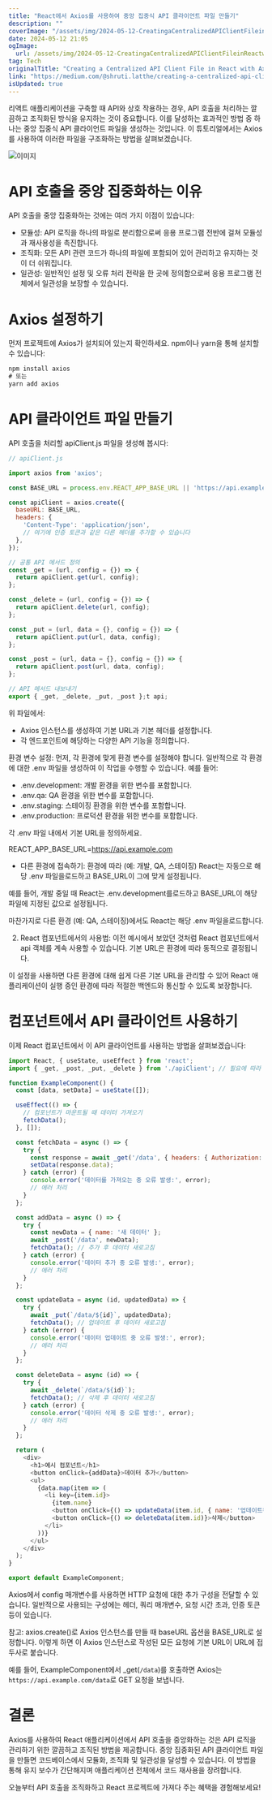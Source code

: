 ```yaml
---
title: "React에서 Axios를 사용하여 중앙 집중식 API 클라이언트 파일 만들기"
description: ""
coverImage: "/assets/img/2024-05-12-CreatingaCentralizedAPIClientFileinReactwithAxios_0.png"
date: 2024-05-12 21:05
ogImage: 
  url: /assets/img/2024-05-12-CreatingaCentralizedAPIClientFileinReactwithAxios_0.png
tag: Tech
originalTitle: "Creating a Centralized API Client File in React with Axios"
link: "https://medium.com/@shruti.latthe/creating-a-centralized-api-client-file-in-react-with-axios-5e69dc27fdb1"
isUpdated: true
---
```





리액트 애플리케이션을 구축할 때 API와 상호 작용하는 경우, API 호출을 처리하는 깔끔하고 조직화된 방식을 유지하는 것이 중요합니다. 이를 달성하는 효과적인 방법 중 하나는 중앙 집중식 API 클라이언트 파일을 생성하는 것입니다. 이 튜토리얼에서는 Axios를 사용하여 이러한 파일을 구조화하는 방법을 살펴보겠습니다.

![이미지](/assets/img/2024-05-12-CreatingaCentralizedAPIClientFileinReactwithAxios_0.png)

# API 호출을 중앙 집중화하는 이유

API 호출을 중앙 집중화하는 것에는 여러 가지 이점이 있습니다:



- 모듈성: API 로직을 하나의 파일로 분리함으로써 응용 프로그램 전반에 걸쳐 모듈성과 재사용성을 촉진합니다.
- 조직화: 모든 API 관련 코드가 하나의 파일에 포함되어 있어 관리하고 유지하는 것이 더 쉬워집니다.
- 일관성: 일반적인 설정 및 오류 처리 전략을 한 곳에 정의함으로써 응용 프로그램 전체에서 일관성을 보장할 수 있습니다.

# Axios 설정하기

먼저 프로젝트에 Axios가 설치되어 있는지 확인하세요. npm이나 yarn을 통해 설치할 수 있습니다:

```js
npm install axios
# 또는
yarn add axios
```



# API 클라이언트 파일 만들기

API 호출을 처리할 apiClient.js 파일을 생성해 봅시다:

```js
// apiClient.js

import axios from 'axios';

const BASE_URL = process.env.REACT_APP_BASE_URL || 'https://api.example.com';

const apiClient = axios.create({
  baseURL: BASE_URL,
  headers: {
    'Content-Type': 'application/json',
    // 여기에 인증 토큰과 같은 다른 헤더를 추가할 수 있습니다
  },
});

// 공통 API 메서드 정의
const _get = (url, config = {}) => {
  return apiClient.get(url, config);
};

const _delete = (url, config = {}) => {
  return apiClient.delete(url, config);
};

const _put = (url, data = {}, config = {}) => {
  return apiClient.put(url, data, config);
};

const _post = (url, data = {}, config = {}) => {
  return apiClient.post(url, data, config);
};

// API 메서드 내보내기
export { _get, _delete, _put, _post };t api;
```

위 파일에서:



- Axios 인스턴스를 생성하여 기본 URL과 기본 헤더를 설정합니다.
- 각 엔드포인트에 해당하는 다양한 API 기능을 정의합니다.

환경 변수 설정: 먼저, 각 환경에 맞게 환경 변수를 설정해야 합니다. 일반적으로 각 환경에 대한 .env 파일을 생성하여 이 작업을 수행할 수 있습니다. 예를 들어:

- .env.development: 개발 환경을 위한 변수를 포함합니다.
- .env.qa: QA 환경을 위한 변수를 포함합니다.
- .env.staging: 스테이징 환경을 위한 변수를 포함합니다.
- .env.production: 프로덕션 환경을 위한 변수를 포함합니다.

각 .env 파일 내에서 기본 URL을 정의하세요.



REACT_APP_BASE_URL=https://api.example.com

- 다른 환경에 접속하기: 환경에 따라 (예: 개발, QA, 스테이징) React는 자동으로 해당 .env 파일을로드하고 BASE_URL이 그에 맞게 설정됩니다.

예를 들어, 개발 중일 때 React는 .env.development를로드하고 BASE_URL이 해당 파일에 지정된 값으로 설정됩니다.

마찬가지로 다른 환경 (예: QA, 스테이징)에서도 React는 해당 .env 파일을로드합니다.



2. React 컴포넌트에서의 사용법: 이전 예시에서 보았던 것처럼 React 컴포넌트에서 api 객체를 계속 사용할 수 있습니다. 기본 URL은 환경에 따라 동적으로 결정됩니다.

이 설정을 사용하면 다른 환경에 대해 쉽게 다른 기본 URL을 관리할 수 있어 React 애플리케이션이 실행 중인 환경에 따라 적절한 백엔드와 통신할 수 있도록 보장합니다.

# 컴포넌트에서 API 클라이언트 사용하기

이제 React 컴포넌트에서 이 API 클라이언트를 사용하는 방법을 살펴보겠습니다:



```js
import React, { useState, useEffect } from 'react';
import { _get, _post, _put, _delete } from './apiClient'; // 필요에 따라 경로를 조정하세요

function ExampleComponent() {
  const [data, setData] = useState([]);

  useEffect(() => {
    // 컴포넌트가 마운트될 때 데이터 가져오기
    fetchData();
  }, []);

  const fetchData = async () => {
    try {
      const response = await _get('/data', { headers: { Authorization: 'Bearer 여기에 토큰 입력' } });
      setData(response.data);
    } catch (error) {
      console.error('데이터를 가져오는 중 오류 발생:', error);
      // 에러 처리
    }
  };

  const addData = async () => {
    try {
      const newData = { name: '새 데이터' };
      await _post('/data', newData);
      fetchData(); // 추가 후 데이터 새로고침
    } catch (error) {
      console.error('데이터 추가 중 오류 발생:', error);
      // 에러 처리
    }
  };

  const updateData = async (id, updatedData) => {
    try {
      await _put(`/data/${id}`, updatedData);
      fetchData(); // 업데이트 후 데이터 새로고침
    } catch (error) {
      console.error('데이터 업데이트 중 오류 발생:', error);
      // 에러 처리
    }
  };

  const deleteData = async (id) => {
    try {
      await _delete(`/data/${id}`);
      fetchData(); // 삭제 후 데이터 새로고침
    } catch (error) {
      console.error('데이터 삭제 중 오류 발생:', error);
      // 에러 처리
    }
  };

  return (
    <div>
      <h1>예시 컴포넌트</h1>
      <button onClick={addData}>데이터 추가</button>
      <ul>
        {data.map(item => (
          <li key={item.id}>
            {item.name}
            <button onClick={() => updateData(item.id, { name: '업데이트된 아이템' })}>업데이트</button>
            <button onClick={() => deleteData(item.id)}>삭제</button>
          </li>
        ))}
      </ul>
    </div>
  );
}

export default ExampleComponent;
```

Axios에서 config 매개변수를 사용하면 HTTP 요청에 대한 추가 구성을 전달할 수 있습니다. 일반적으로 사용되는 구성에는 헤더, 쿼리 매개변수, 요청 시간 초과, 인증 토큰 등이 있습니다.

참고: axios.create()로 Axios 인스턴스를 만들 때 baseURL 옵션을 BASE_URL로 설정합니다. 이렇게 하면 이 Axios 인스턴스로 작성된 모든 요청에 기본 URL이 URL에 접두사로 붙습니다.

예를 들어, ExampleComponent에서 _get(`/data`)를 호출하면 Axios는 `https://api.example.com/data`로 GET 요청을 보냅니다.



# 결론

Axios를 사용하여 React 애플리케이션에서 API 호출을 중앙화하는 것은 API 로직을 관리하기 위한 깔끔하고 조직된 방법을 제공합니다. 중앙 집중화된 API 클라이언트 파일을 만들면 코드베이스에서 모듈화, 조직화 및 일관성을 달성할 수 있습니다. 이 방법을 통해 유지 보수가 간단해지며 애플리케이션 전체에서 코드 재사용을 장려합니다.

오늘부터 API 호출을 조직화하고 React 프로젝트에 가져다 주는 혜택을 경험해보세요!